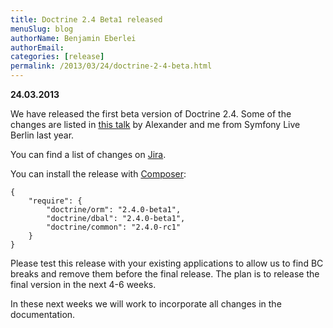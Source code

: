 ```yaml
---
title: Doctrine 2.4 Beta1 released
menuSlug: blog
authorName: Benjamin Eberlei 
authorEmail: 
categories: [release]
permalink: /2013/03/24/doctrine-2-4-beta.html
---
```

**24.03.2013**

We have released the first beta version of Doctrine 2.4. Some of the
changes are listed in [this
talk](https://speakerdeck.com/asm89/what-is-new-in-doctrine) by
Alexander and me from Symfony Live Berlin last year.

You can find a list of changes on
[Jira](http://www.doctrine-project.org/jira/issues/?jql=project%20in%20(DDC%2C%20DBAL%2C%20DCOM)%20AND%20fixVersion%20%3D%20%222.4%22%20AND%20status%20%3D%20Resolved%20ORDER%20BY%20priority%20DESC).

You can install the release with [Composer](http://www.packagist.org):

    {
        "require": {
            "doctrine/orm": "2.4.0-beta1",
            "doctrine/dbal": "2.4.0-beta1",
            "doctrine/common": "2.4.0-rc1"
        }
    }

Please test this release with your existing applications to allow us to
find BC breaks and remove them before the final release. The plan is to
release the final version in the next 4-6 weeks.

In these next weeks we will work to incorporate all changes in the
documentation.
